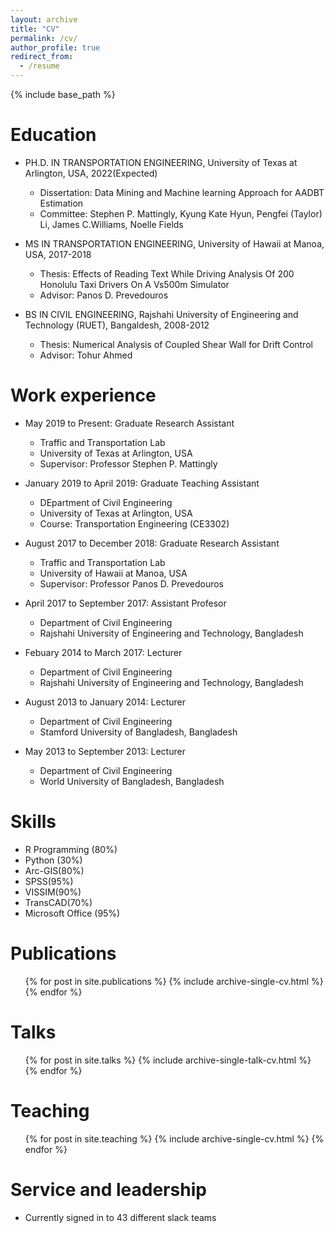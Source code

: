```yaml
---
layout: archive
title: "CV"
permalink: /cv/
author_profile: true
redirect_from:
  - /resume
---
```


{% include base_path %}

Education
======
* PH.D. IN TRANSPORTATION ENGINEERING, University of Texas at Arlington, USA, 2022(Expected)
    * Dissertation: Data Mining and Machine learning Approach for AADBT Estimation
    * Committee: Stephen P. Mattingly, Kyung Kate Hyun, Pengfei (Taylor) Li, James C.Williams, Noelle Fields

* MS IN TRANSPORTATION ENGINEERING, University of Hawaii at Manoa, USA, 2017-2018
    * Thesis: Effects of Reading Text While Driving Analysis Of 200 Honolulu Taxi Drivers On A Vs500m Simulator
    * Advisor: Panos D. Prevedouros

* BS IN CIVIL ENGINEERING, Rajshahi University of Engineering and Technology (RUET), Bangaldesh, 2008-2012
    * Thesis: Numerical Analysis of Coupled Shear Wall for Drift Control
    * Advisor: Tohur Ahmed

Work experience
======
* May 2019 to Present: Graduate Research Assistant
  * Traffic and Transportation Lab
  * University of Texas at Arlington, USA
  * Supervisor: Professor Stephen P. Mattingly

* January 2019 to April 2019: Graduate Teaching Assistant
  * DEpartment of Civil Engineering
  * University of Texas at Arlington, USA
  * Course: Transportation Engineering (CE3302)
  
* August 2017 to December 2018: Graduate Research Assistant
  * Traffic and Transportation Lab
  * University of Hawaii at Manoa, USA
  * Supervisor: Professor Panos D. Prevedouros
  
* April 2017 to September 2017: Assistant Profesor
  * Department of Civil Engineering
  * Rajshahi University of Engineering and Technology, Bangladesh
 
* Febuary 2014 to March 2017: Lecturer
  * Department of Civil Engineering
  * Rajshahi University of Engineering and Technology, Bangladesh
  
* August 2013 to January 2014: Lecturer
  * Department of Civil Engineering
  * Stamford University of Bangladesh, Bangladesh
  
* May 2013 to September 2013: Lecturer
  * Department of Civil Engineering
  * World University of Bangladesh, Bangladesh

  
  
Skills
======
* R Programming (80%)
* Python (30%)
* Arc-GIS(80%)
* SPSS(95%)
* VISSIM(90%)
* TransCAD(70%)
* Microsoft Office (95%)

Publications
======
  <ul>{% for post in site.publications %}
    {% include archive-single-cv.html %}
  {% endfor %}</ul>
  
Talks
======
  <ul>{% for post in site.talks %}
    {% include archive-single-talk-cv.html %}
  {% endfor %}</ul>
  
Teaching
======
  <ul>{% for post in site.teaching %}
    {% include archive-single-cv.html %}
  {% endfor %}</ul>
  
Service and leadership
======
* Currently signed in to 43 different slack teams
